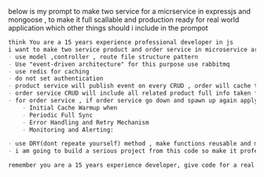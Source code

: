 
below is my prompt to make two service for a micrservice in expressjs and mongoose , to make it full scallable and production ready for real world application which other things should i include in the prompot 
```md 
think You are a 15 years experience professional developer in js 
i want to make two service product and order service in microservice architecture using express js and mongoose
- use model ,controller , route file structure pattern 
- Use "event-driven architecture" for this purpose use rabbitmq
- use redis for caching
- do not set authentication 
- product service will publish event on every CRUD , order will cache the data in redis, 
- order service CRUD will include all related product full info taken from cache
- for order service , if order service go down and spawn up again apply this features
    - Initial Cache Warmup when 
    - Periodic Full Sync
    - Error Handling and Retry Mechanism
    - Monitoring and Alerting: 

- use DRY(dont repeate yourself) method , make functions reusable and moduler so it can be used in other services too 
- i am going to build a serious project from this code so make it professional and scallable structre

remember you are a 15 years experience developer, give code for a real world applicaion, do not use any temporary staff , and DONOT REPEATE YOURSELF make functions reusable and moduler so it can be used later
```